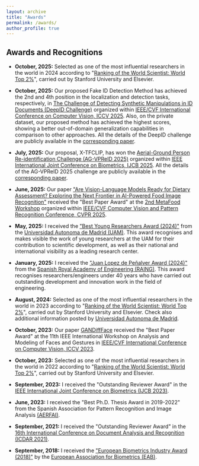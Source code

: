 ```yaml
---
layout: archive
title: "Awards"
permalink: /awards/
author_profile: true
---
```



Awards and Recognitions
-----

- **October, 2025:** Selected as one of the most influential researchers in the world in 2024 according to "[Ranking of the World Scientist: World Top 2%](https://elsevier.digitalcommonsdata.com/datasets/btchxktzyw/8)", carried out by Stanford University and Elsevier.

- **October, 2025:** Our proposed Fake ID Detection Method has achieved the 2nd and 4th position in the localization and detection tasks, respectively, in [The Challenge of Detecting Synthetic Manipulations in ID Documents (DeepID Challenge)](https://deepid-iccv.github.io/#home) organized within [IEEE/CVF International Conference on Computer Vision, ICCV 2025](https://iccv.thecvf.com/). Also, on the private dataset, our proposed method has achieved the highest scores, showing a better out-of-domain generalization capabilities in comparison to other approaches. All the details of the DeepID challenge are publicly available in the [corresponding paper](https://publications.idiap.ch/attachments/papers/2025/Korshunov_ICCV_2025.pdf).

- **July, 2025:** Our proposal, X-TFCLIP, has won the [Aerial-Ground Person Re-identification Challenge (AG-VPReID 2025)](https://agvpreid25.github.io/) organized within [IEEE International Joint Conference on Biometrics, IJCB 2025](https://ijcb2025.ieee-biometrics.org/). All the details of the AG-VPReID 2025 challenge are publicly available in the [corresponding paper](https://arxiv.org/abs/2506.22843). 

- **June, 2025:** Our paper ["Are Vision-Language Models Ready for Dietary Assessment? Exploring the Next Frontier in AI-Powered Food Image Recognition"](https://openaccess.thecvf.com/content/CVPR2025W/MTF/html/Romero-Tapiador_Are_Vision-Language_Models_Ready_for_Dietary_Assessment_Exploring_the_Next_CVPRW_2025_paper.html) received the "Best Paper Award" at the [2nd MetaFood Workshop](https://sites.google.com/view/cvpr-metafood-2025) organized within [IEEE/CVF Computer Vision and Pattern Recognition Conference, CVPR 2025](https://cvpr.thecvf.com/).

- **May, 2025:** I received the ["Best Young Researchers Award (2024)"](https://www.uam.es/uam/noticia/fallo-jurado-premio-jovenes-investigadores-uam-2024) from the [Universidad Autonoma de Madrid (UAM)](https://www.uam.es/uam/inicio). This award recognises and makes visible the work of young researchers at the UAM for their contribution to scientific development, as well as their national and international visibility as a leading research center.

- **January, 2025:** I received the ["Juan Lopez de Peñalver Award (2024)"](https://www.raing.es/comunicacion/actos/premios-y-distinciones/premios-jovenes-investigadores/premios-jovenes-investigadores-2024/) from the [Spanish Royal Academy of Engineering (RAING)](https://www.raing.es/). This award recognises researchers/engineers under 40 years who have carried out outstanding development and innovation work in the field of engineering.

- **August, 2024:** Selected as one of the most influential researchers in the world in 2023 according to "[Ranking of the World Scientist: World Top 2%](https://elsevier.digitalcommonsdata.com/datasets/btchxktzyw/7)", carried out by Stanford University and Elsevier. Check also additional information posted by [Universidad Autonoma de Madrid](https://www.uam.es/uam/noticias/ranking-standford-2024).

- **October, 2023:** Our paper [GANDiffFace](https://openaccess.thecvf.com/content/ICCV2023W/AMFG/html/Melzi_GANDiffFace_Controllable_Generation_of_Synthetic_Datasets_for_Face_Recognition_with_ICCVW_2023_paper.html) received the "Best Paper Award" at the 11th IEEE International Workshop on Analysis and Modeling of Faces and Gestures in [IEEE/CVF International Conference on Computer Vision, ICCV 2023](https://iccv2023.thecvf.com/).

- **October, 2023:** Selected as one of the most influential researchers in the world in 2022 according to "[Ranking of the World Scientist: World Top 2%](https://elsevier.digitalcommonsdata.com/datasets/btchxktzyw/6)", carried out by Stanford University and Elsevier. 

- **September, 2023:** I received the "Outstanding Reviewer Award" in the [IEEE International Joint Conference on Biometrics (IJCB 2023)](https://ijcb2023.ieee-biometrics.org/).

- **June, 2023:** I received the "Best Ph.D. Thesis Award in 2019-2022" from the Spanish Association for Pattern Recognition and Image Analysis [(AERFAI)](https://www.aerfai.org/).

- **September, 2021:** I received the "Outstanding Reviewer Award" in the [16th International Conference on Document Analysis and Recognition (ICDAR 2021)](https://iapr.org/archives/icdar2021/index.html).

- **September, 2018:** I received the ["European Biometrics Industry Award (2018)"](https://eab.org/award/reports/report2018.html?ts=1651190400055) by the [European Association for Biometrics (EAB)](https://eab.org/).
